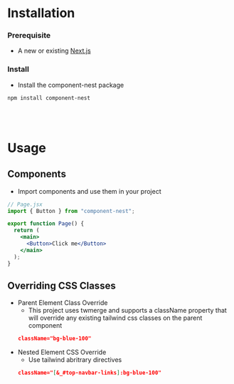 # Installation

### Prerequisite

- A new or existing [Next.js](https://nextjs.org/docs/getting-started/installation)

### Install

- Install the component-nest package

```bash
npm install component-nest
```

<br />
<br />

# Usage

## Components

- Import components and use them in your project

```jsx
// Page.jsx
import { Button } from "component-nest";

export function Page() {
  return (
    <main>
      <Button>Click me</Button>
    </main>
  );
}
```

## Overriding CSS Classes

- Parent Element Class Override
  - This project uses twmerge and supports a className property that will override any existing tailwind css classes on the parent component
  ```json
  className="bg-blue-100"
  ```
- Nested Element CSS Override
  - Use tailwind abritrary directives
  ```json
  className="[&_#top-navbar-links]:bg-blue-100"
  ```
